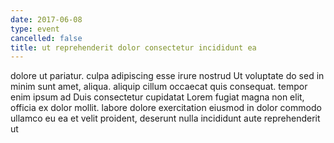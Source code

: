 ```yaml
---
date: 2017-06-08
type: event
cancelled: false
title: ut reprehenderit dolor consectetur incididunt ea
---
```

dolore ut pariatur. culpa adipiscing esse irure nostrud Ut voluptate do sed in minim sunt amet, aliqua. aliquip cillum occaecat quis consequat. tempor enim ipsum ad Duis consectetur cupidatat Lorem fugiat magna non elit, officia ex dolor mollit. labore dolore exercitation eiusmod in dolor commodo ullamco eu ea et velit proident, deserunt nulla incididunt aute reprehenderit ut